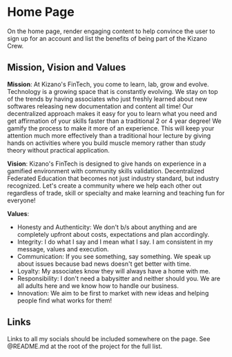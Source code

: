 # Home Page

On the home page, render engaging content to help convince the user to sign up for an account and
list the benefits of being part of the Kizano Crew.

## Mission, Vision and Values

**Mission**: At Kizano's FinTech, you come to learn, lab, grow and evolve. Technology is a growing
space that is constantly evolving. We stay on top of the trends by having associates who just
freshly learned about new softwares releasing new documentation and content all time! Our
decentralized approach makes it easy for you to learn what you need and get affirmation of your
skills faster than a traditional 2 or 4 year degree! We gamify the process to make it more of an
experience. This will keep your attention much more effectively than a traditional hour lecture by
giving hands on activities where you build muscle memory rather than study theory without practical
application.

**Vision**: Kizano's FinTech is designed to give hands on experience in a gamified environment with
community skills validation. Decentralized Federated Education that becomes not just industry
standard, but industry recognized. Let's create a community where we help each other out regardless
of trade, skill or specialty and make learning and teaching fun for everyone!

**Values**:

- Honesty and Authenticity: We don't b/s about anything and are completely upfront about costs,
expectations and plan accordingly.
- Integrity: I do what I say and I mean what I say. I am consistent in my message, values and
execution.
- Communication: If you see something, say something. We speak up about issues because bad news
doesn't get better with time.
- Loyalty: My associates know they will always have a home with me.
- Responsibility: I don't need a babysitter and neither should you. We are all adults here and we
know how to handle our business.
- Innovation: We aim to be first to market with new ideas and helping people find what works for
them!

## Links

Links to all my socials should be included somewhere on the page. See @README.md at the root of
the project for the full list.
